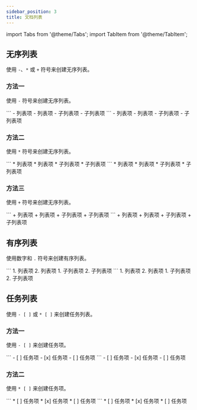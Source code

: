 ```yaml
---
sidebar_position: 3
title: 文档列表
---
```


import Tabs from '@theme/Tabs';
import TabItem from '@theme/TabItem';

## 无序列表

使用 `-`、`*` 或 `+` 符号来创建无序列表。

### 方法一

使用 `-` 符号来创建无序列表。

<Tabs>
<TabItem value="markdown" label="实现语法">
```
- 列表项
- 列表项
  - 子列表项
  - 子列表项
```
</TabItem>
<TabItem value="preview" label="效果预览">
- 列表项
- 列表项
  - 子列表项
  - 子列表项
</TabItem>
</Tabs>

### 方法二

使用 `*` 符号来创建无序列表。

<Tabs>
<TabItem value="markdown" label="实现语法">
```
* 列表项
* 列表项
  * 子列表项
  * 子列表项
```
</TabItem>
<TabItem value="preview" label="效果预览">
* 列表项
* 列表项
  * 子列表项
  * 子列表项
</TabItem>
</Tabs>

### 方法三

使用 `+` 符号来创建无序列表。

<Tabs>
<TabItem value="markdown" label="实现语法">
```
+ 列表项
+ 列表项
  + 子列表项
  + 子列表项
```
</TabItem>
<TabItem value="preview" label="效果预览">
+ 列表项
+ 列表项
  + 子列表项
  + 子列表项
</TabItem>
</Tabs>

## 有序列表

使用数字和 `.` 符号来创建有序列表。

<Tabs>
<TabItem value="markdown" label="实现语法">
```
1. 列表项
2. 列表项
   1. 子列表项
   2. 子列表项
```
</TabItem>
<TabItem value="preview" label="效果预览">
1. 列表项
2. 列表项
   1. 子列表项
   2. 子列表项
</TabItem>
</Tabs>

## 任务列表

使用 `- [ ]` 或 `* [ ]` 来创建任务列表。

### 方法一

使用 `- [ ]` 来创建任务项。

<Tabs>
<TabItem value="markdown" label="实现语法">
```
- [ ] 任务项
- [x] 任务项
- [ ] 任务项
```
</TabItem>
<TabItem value="preview" label="效果预览">
- [ ] 任务项
- [x] 任务项
- [ ] 任务项
</TabItem>
</Tabs>

### 方法二

使用 `* [ ]` 来创建任务项。

<Tabs>
<TabItem value="markdown" label="实现语法">
```
* [ ] 任务项
* [x] 任务项
* [ ] 任务项
```
</TabItem>
<TabItem value="preview" label="效果预览">
* [ ] 任务项
* [x] 任务项
* [ ] 任务项
</TabItem>
</Tabs>
